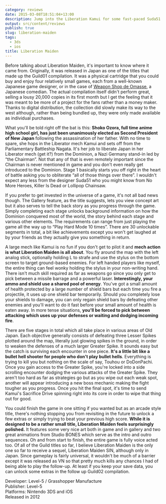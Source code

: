 ```yaml
---
category: reviews
date: 2015-03-08T18:51:04+13:00
description: Jump into the Liberation Kamui for some fast-paced Suda51 style action as you fight to save New Japan!
output: src/content/reviews
publish: true
slug: liberation-maiden
tags:
  - 3ds
  - ios
title: Liberation Maiden
---
```

Before talking about Liberation Maiden, it's important to know where it came from. Originally, it was released in Japan as one of the titles that made up the Guild01 compilation. It was a physical cartridge that you could buy and enjoy four relatively small games, each from a well-known Japanese game designer, or in the case of [Weapon Shop de Omasse](/reviews/weapon-shop-de-omasse), a Japanese comedian. The actual compilation itself didn't perform great, selling a lousy 20,000 copies in its first month but I get the feeling that it was meant to be more of a project for the fans rather than a money maker. Thanks to digital distribution, the collection did slowly make its way to the west although, rather than being bundled up, they were only made available as individual purchases.

What you'll be told right off the bat is this: **Shoko Ozora, full time anime high school girl, has just been unanimously elected as Second President of New Japan** following the assassination of her father. With no time to spare, she hops in the Liberator mech Kamui and sets off from the Parliamentary Battleship Nagata. It's her job to liberate Japan in her Liberator mech (get it?) from the Dominion, a Nazi Germany stand-in led by “the Chairman”. Not that any of that is even remotely important since the Chairman is never mentioned in game and you don't even really get introduced to the Dominion. Stage 1 basically starts you off right in the heart of battle asking you to obliterate “all of those things over there”. I wouldn't expect any less from the designer Suda51 who you might know from No More Heroes, Killer Is Dead or Lollipop Chainsaw.

If you prefer to get invested in the universe of a game, it's not all bad news though. The Gallery feature, as the title suggests, lets you view concept art but it also serves to tell the back story as you progress through the game. Simply completing each stage unlocks background information on how the Dominion conquered most of the world, the story behind each stage and various other elements. The requirements can range from just playing the game all the way up to “Play Hard Mode 10 times”. There are 30 unlockable segments in total, a bit like achievements except you won't get laughed at by your friends as they actually give you something in return.

A large mech like Kamui is no fun if you don't get to pilot it and **mech action is what Liberation Maiden is all about**. You fly around the map with the left analog stick, optionally holding L to strafe and use the stylus on the bottom screen to target ground-based enemies. For left handed players like myself, the entire thing can feel wonky holding the stylus in your non-writing hand. There isn't much skill required as far as weapons go since you only get to pick between a missile barrage and a powerful laser. **Interestingly, your ammo and shield use a shared pool of energy**. You've got a small amount of health protected by a large number of shield bars but each time you fire a projectile, it uses up one shield bar temporarily. Should you completely lose your shields to damage, you can only regain shield bars by defeating other enemies and you'll want to do it fast before your small amount of health is eaten away. In more tense situations, **you'll be forced to pick between attacking which uses up your defenses or waiting and dodging incoming fire**.

There are five stages in total which all take place in various areas of Old Japan. Each objective generally consists of defeating three Lesser Spikes plotted around the map, literally just glowing spikes in the ground, in order to weaken the defenses of a much larger Greater Spike. It sounds easy but the catch is surviving each encounter in one piece. **It's a little bit like a bullet hell shooter for people who don't play bullet hells**. Everything is trying to kill you but nothing on the scale of say, Touhou or DoDonPachi. Once you gain access to the Greater Spike, you're locked into a side scrolling encounter dodging the various attacks of the Greater Spike. They aren't too hard as far as strategies go but as you wipe out each weak spot, another will appear introducing a new boss mechanic making the fight tougher as you progress. Once you hit the final spot, it's time to send Kamui's Sacrifice Drive spinning right into its core in order to wipe that thing out for good.

You could finish the game in one sitting if you wanted but as an arcade style title, there's nothing stopping you from revisiting in the future to unlock a few extras or simply trying to beat your previous high score. **While it is designed to be a rather small title, Liberation Maiden feels surprisingly polished.** It features some very nice art both in game and in gallery and two great animations from Studio BONES which serve as the intro and outro sequences. Oh and from start to finish, the entire game is fully voice acted too. Of all of the Guild titles so far, I believe Liberation Maiden is the only one so far to receive a sequel, Liberation Maiden SIN, although only in Japan. Since gameplay is fairly universal, it wouldn't be much of a barrier except it was released as VN so that pretty much kills any chances I had of being able to play the follow-up. At least if you keep your save data, you can unlock some extras in the follow up Guild02 compilation.

Developer: Level-5 / Grasshopper Manufacture \
Publisher: Level-5 \
Platforms: Nintendo 3DS and iOS \
Released in 2012
